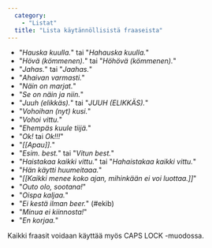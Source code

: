```yaml
---
  category: 
    - "Listat"
  title: "Lista käytännöllisistä fraaseista"
---
```

* "*Hauska kuulla.*" tai "*Hahauska kuulla.*"
* "*Hövä (kömmenen).*" tai "*Höhövä (kömmenen).*"
* "*Jahas.*" tai "*Jaahas.*"
* "*Ahaivan varmasti.*"
* "*Näin on marjat.*"
* "*Se on näin ja niin.*"
* "*Juuh (elikkäs).*" tai "*JUUH (ELIKKÄS).*"
* "*Vohoihan (nyt) kusi.*"
* "*Vohoi vittu.*"
* "*Ehempäs kuule tiijä.*"
* "*Ok!* tai *Ok!!!*"
* "*[[Apau]].*"
* "*Esim. best.*" tai "*Vitun best.*"
* "*Haistakaa kaikki vittu.*" tai "*Hahaistakaa kaikki vittu.*"
*  "*Hän käytti huumeitaaa.*"
* "*[[Kaikki menee koko ajan, mihinkään ei voi luottaa.]]*"
* "*Outo olo, sootana!*"
* "*Oispa kaljaa.*"
* "*Ei kestä ilman beer.*" (#ekib)
* "*Minua ei kiinnosta!*"
* "*En korjaa.*"

Kaikki fraasit voidaan käyttää myös CAPS LOCK -muodossa.